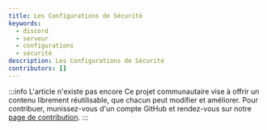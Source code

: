 ```yaml
---
title: Les Configurations de Sécurité
keywords:
  - discord
  - serveur
  - configurations
  - sécurité
description: Les Configurations de Sécurité
contributors: []
---
```


:::info L'article n'existe pas encore
Ce projet communautaire vise à offrir un contenu librement réutilisable, que chacun peut modifier et améliorer.
Pour contribuer, munissez-vous d'un compte GitHub et rendez-vous sur notre [page de contribution](/wiki/contribuer).
:::
